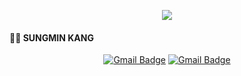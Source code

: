 <div align=center> 

<a href="https://hits.seeyoufarm.com"><img src="https://hits.seeyoufarm.com/api/count/incr/badge.svg?url=https%3A%2F%2Fgithub.com%2Fready2drop&count_bg=%235EF506&title_bg=%23555555&icon=&icon_color=%23E7E7E7&title=Hits&edge_flat=false"/></a>

</div>

<h4> 🧑‍💻 SUNGMIN KANG </h4>

<!-- 🎓 MS in Artificial Intelligence 
Brain-Computer Interface laboratory, Biomedical engineering, UNIST, Republic of Korea

💖 Interest
Medical image (X-ray, MRI) analysis
Machine learning & Deep learning -->




<div align=center> 
 
[![Gmail Badge](https://img.shields.io/badge/Gmail-d14836?style=flat-square&logo=Gmail&logoColor=white&link=mailto:0kangsungmin@gmail.com)](mailto:0kangsungmin@gmail.com)
[![Gmail Badge](https://img.shields.io/badge/Gmail-d14836?style=flat-square&logo=Gmail&logoColor=white&link=mailto:0kangsungmin@gmail.com)](mailto:0kangsungmin@gmail.com)

</div>
